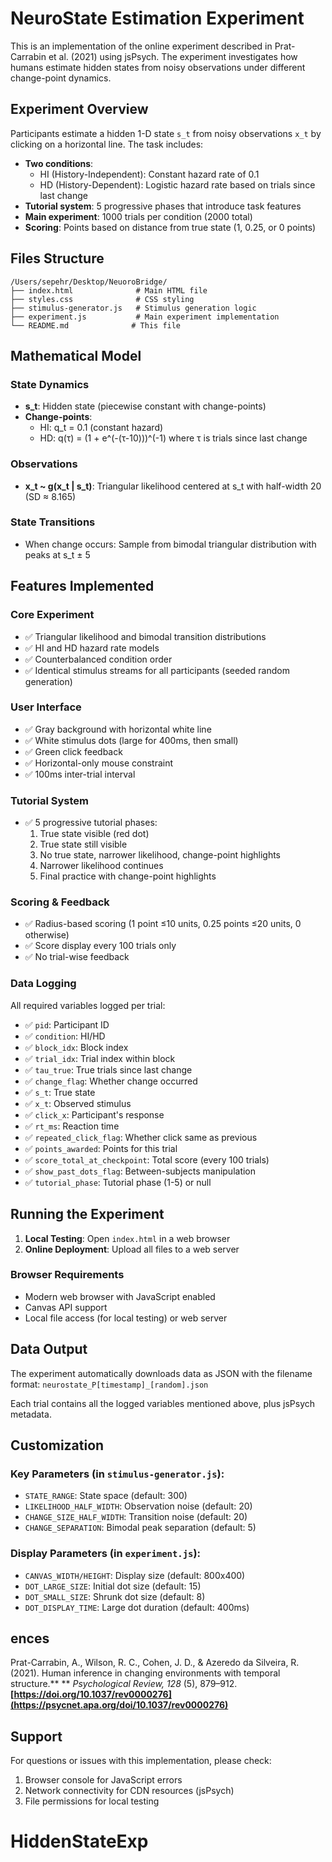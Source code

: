 # NeuroState Estimation Experiment

This is an implementation of the online experiment described in Prat-Carrabin et al. (2021) using jsPsych. The experiment investigates how humans estimate hidden states from noisy observations under different change-point dynamics.

## Experiment Overview

Participants estimate a hidden 1-D state `s_t` from noisy observations `x_t` by clicking on a horizontal line. The task includes:

- **Two conditions**:
  - HI (History-Independent): Constant hazard rate of 0.1
  - HD (History-Dependent): Logistic hazard rate based on trials since last change
- **Tutorial system**: 5 progressive phases that introduce task features
- **Main experiment**: 1000 trials per condition (2000 total)
- **Scoring**: Points based on distance from true state (1, 0.25, or 0 points)

## Files Structure

```
/Users/sepehr/Desktop/NeuoroBridge/
├── index.html              # Main HTML file
├── styles.css              # CSS styling
├── stimulus-generator.js   # Stimulus generation logic
├── experiment.js           # Main experiment implementation
└── README.md              # This file
```

## Mathematical Model

### State Dynamics

- **s_t**: Hidden state (piecewise constant with change-points)
- **Change-points**:
  - HI: q_t = 0.1 (constant hazard)
  - HD: q(τ) = (1 + e^(-(τ-10)))^(-1) where τ is trials since last change

### Observations

- **x_t ~ g(x_t | s_t)**: Triangular likelihood centered at s_t with half-width 20 (SD ≈ 8.165)

### State Transitions

- When change occurs: Sample from bimodal triangular distribution with peaks at s_t ± 5

## Features Implemented

### Core Experiment

- ✅ Triangular likelihood and bimodal transition distributions
- ✅ HI and HD hazard rate models
- ✅ Counterbalanced condition order
- ✅ Identical stimulus streams for all participants (seeded random generation)

### User Interface

- ✅ Gray background with horizontal white line
- ✅ White stimulus dots (large for 400ms, then small)
- ✅ Green click feedback
- ✅ Horizontal-only mouse constraint
- ✅ 100ms inter-trial interval

### Tutorial System

- ✅ 5 progressive tutorial phases:
  1. True state visible (red dot)
  2. True state still visible
  3. No true state, narrower likelihood, change-point highlights
  4. Narrower likelihood continues
  5. Final practice with change-point highlights

### Scoring & Feedback

- ✅ Radius-based scoring (1 point ≤10 units, 0.25 points ≤20 units, 0 otherwise)
- ✅ Score display every 100 trials only
- ✅ No trial-wise feedback

### Data Logging

All required variables logged per trial:

- ✅ `pid`: Participant ID
- ✅ `condition`: HI/HD
- ✅ `block_idx`: Block index
- ✅ `trial_idx`: Trial index within block
- ✅ `tau_true`: True trials since last change
- ✅ `change_flag`: Whether change occurred
- ✅ `s_t`: True state
- ✅ `x_t`: Observed stimulus
- ✅ `click_x`: Participant's response
- ✅ `rt_ms`: Reaction time
- ✅ `repeated_click_flag`: Whether click same as previous
- ✅ `points_awarded`: Points for this trial
- ✅ `score_total_at_checkpoint`: Total score (every 100 trials)
- ✅ `show_past_dots_flag`: Between-subjects manipulation
- ✅ `tutorial_phase`: Tutorial phase (1-5) or null

## Running the Experiment

1. **Local Testing**: Open `index.html` in a web browser
2. **Online Deployment**: Upload all files to a web server

### Browser Requirements

- Modern web browser with JavaScript enabled
- Canvas API support
- Local file access (for local testing) or web server

## Data Output

The experiment automatically downloads data as JSON with the filename format:
`neurostate_P[timestamp]_[random].json`

Each trial contains all the logged variables mentioned above, plus jsPsych metadata.

## Customization

### Key Parameters (in `stimulus-generator.js`):

- `STATE_RANGE`: State space (default: 300)
- `LIKELIHOOD_HALF_WIDTH`: Observation noise (default: 20)
- `CHANGE_SIZE_HALF_WIDTH`: Transition noise (default: 20)
- `CHANGE_SEPARATION`: Bimodal peak separation (default: 5)

### Display Parameters (in `experiment.js`):

- `CANVAS_WIDTH/HEIGHT`: Display size (default: 800x400)
- `DOT_LARGE_SIZE`: Initial dot size (default: 15)
- `DOT_SMALL_SIZE`: Shrunk dot size (default: 8)
- `DOT_DISPLAY_TIME`: Large dot duration (default: 400ms)

## ences

Prat-Carrabin, A., Wilson, R. C., Cohen, J. D., & Azeredo da Silveira, R. (2021). Human inference in changing environments with temporal structure.** ** *Psychological Review, 128* (5), 879–912.  **[https://doi.org/10.1037/rev0000276](https://psycnet.apa.org/doi/10.1037/rev0000276)**

## Support

For questions or issues with this implementation, please check:

1. Browser console for JavaScript errors
2. Network connectivity for CDN resources (jsPsych)
3. File permissions for local testing

# HiddenStateExp
